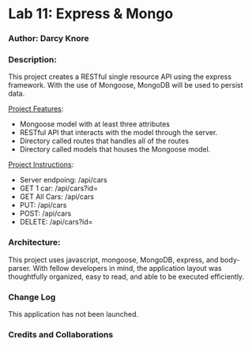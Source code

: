 # Lab 11:  Express & Mongo

### Author: Darcy Knore

### Description:<br>
This project creates a RESTful single resource API using the express framework. With the use of Mongoose, MongoDB will be used to persist data.  

<u>Project Features</u>:
-  Mongoose model with at least three attributes
-  RESTful API that interacts with the model through the server.
-  Directory called routes that handles all of the routes
-  Directory called models that houses the Mongoose model.

<u>Project Instructions</u>:
-  Server endpoing:  /api/cars
-  GET 1 car:  /api/cars?id=
-  GET All Cars:  /api/cars
-  PUT:  /api/cars
-  POST: /api/cars
-  DELETE: /api/cars?id=


### Architecture:
This project uses javascript, mongoose, MongoDB, express, and body-parser.  With fellow developers in mind, the application layout was thoughtfully organized, easy to read, and able to be executed efficiently.

### Change Log
This application has not been launched.

### Credits and Collaborations